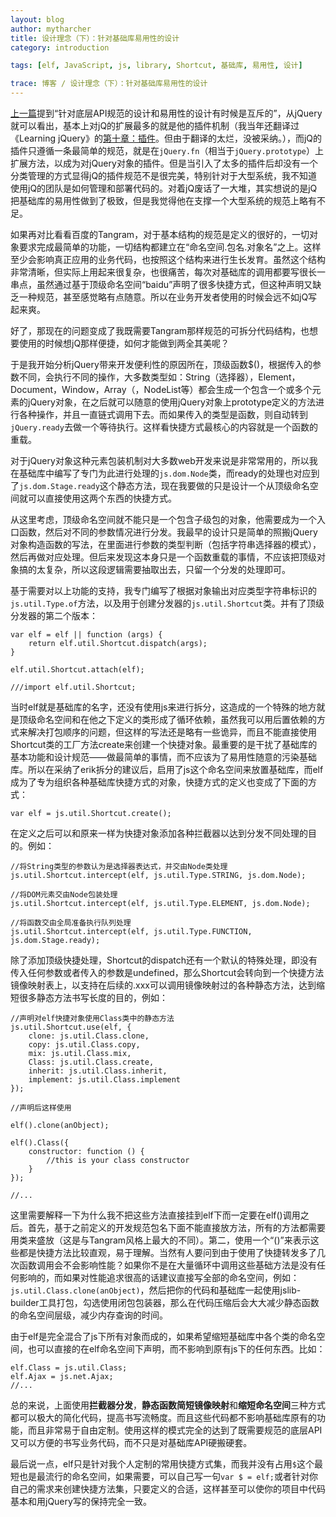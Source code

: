 ```yaml
---
layout: blog
author: mytharcher
title: 设计理念（下）：针对基础库易用性的设计
category: introduction

tags: [elf, JavaScript, js, library, Shortcut, 基础库, 易用性, 设计]

trace: 博客 / 设计理念（下）：针对基础库易用性的设计
---
```


[上一篇](design-concept-of-jslib.html)提到“针对底层API规范的设计和易用性的设计有时候是互斥的”，从jQuery就可以看出，基本上对jQ的扩展最多的就是他的插件机制（我当年还翻译过《Learning jQuery》的<a href="http://mytharcher.blog.163.com/blog/static/2081820200781094415905/" target="_blank">第十章：插件</a>。但由于翻译的太烂，没被采纳。），而jQ的插件只遵循一条最简单的规范，就是在`jQuery.fn`（相当于`jQuery.prototype`）上扩展方法，以成为对jQuery对象的插件。但是当引入了太多的插件后却没有一个分类管理的方式显得jQ的插件规范不是很完美，特别针对于大型系统，我不知道使用jQ的团队是如何管理和部署代码的。对着jQ废话了一大堆，其实想说的是jQ把基础库的易用性做到了极致，但是我觉得他在支撑一个大型系统的规范上略有不足。

如果再对比看看百度的Tangram，对于基本结构的规范是定义的很好的，一切对象要求完成最简单的功能，一切结构都建立在“命名空间.包名.对象名”之上。这样至少会影响真正应用的业务代码，也按照这个结构来进行生长发育。虽然这个结构非常清晰，但实际上用起来很复杂，也很痛苦，每次对基础库的调用都要写很长一串点，虽然通过基于顶级命名空间“baidu”声明了很多快捷方式，但这种声明又缺乏一种规范，甚至感觉略有点随意。所以在业务开发者使用的时候会远不如jQ写起来爽。

好了，那现在的问题变成了我既需要Tangram那样规范的可拆分代码结构，也想要使用的时候想jQ那样便捷，如何才能做到两全其美呢？

于是我开始分析jQuery带来开发便利性的原因所在，顶级函数$()，根据传入的参数不同，会执行不同的操作，大多数类型如：String（选择器），Element，Document，Window，Array（，NodeList等）都会生成一个包含一个或多个元素的jQuery对象，在之后就可以随意的使用jQuery对象上prototype定义的方法进行各种操作，并且一直链式调用下去。而如果传入的类型是函数，则自动转到`jQuery.ready`去做一个等待执行。这样看快捷方式最核心的内容就是一个函数的重载。

对于jQuery对象这种元素包装机制对大多数web开发来说是非常常用的，所以我在基础库中编写了专门为此进行处理的`js.dom.Node`类，而ready的处理也对应到了`js.dom.Stage.ready`这个静态方法，现在我要做的只是设计一个从顶级命名空间就可以直接使用这两个东西的快捷方式。

从这里考虑，顶级命名空间就不能只是一个包含子级包的对象，他需要成为一个入口函数，然后对不同的参数情况进行分发。我最早的设计只是简单的照搬jQuery对象构造函数的写法，在里面进行参数的类型判断（包括字符串选择器的模式），然后再做对应处理。但后来发现这本身只是一个函数重载的事情，不应该把顶级对象搞的太复杂，所以这段逻辑需要抽取出去，只留一个分发的处理即可。

基于需要对以上功能的支持，我专门编写了根据对象输出对应类型字符串标识的`js.util.Type.of`方法，以及用于创建分发器的`js.util.Shortcut`类。并有了顶级分发器的第二个版本：

	var elf = elf || function (args) {
	    return elf.util.Shortcut.dispatch(args);
	}
	
	elf.util.Shortcut.attach(elf);
	
	///import elf.util.Shortcut;

当时elf就是基础库的名字，还没有使用js来进行拆分，这造成的一个特殊的地方就是顶级命名空间和在他之下定义的类形成了循环依赖，虽然我可以用后置依赖的方式来解决打包顺序的问题，但这样的写法还是略有一些诡异，而且不能直接使用Shortcut类的工厂方法create来创建一个快捷对象。最重要的是干扰了基础库的基本功能和设计规范——做最简单的事情，而不应该为了易用性随意的污染基础库。所以在采纳了erik拆分的建议后，启用了js这个命名空间来放置基础库，而elf成为了专为组织各种基础库快捷方式的对象，快捷方式的定义也变成了下面的方式：

	var elf = js.util.Shortcut.create();

在定义之后可以和原来一样为快捷对象添加各种拦截器以达到分发不同处理的目的。例如：

	//将String类型的参数认为是选择器表达式，并交由Node类处理
	js.util.Shortcut.intercept(elf, js.util.Type.STRING, js.dom.Node);
	
	//将DOM元素交由Node包装处理
	js.util.Shortcut.intercept(elf, js.util.Type.ELEMENT, js.dom.Node);
	
	//将函数交由全局准备执行队列处理
	js.util.Shortcut.intercept(elf, js.util.Type.FUNCTION, js.dom.Stage.ready);

除了添加顶级快捷处理，Shortcut的dispatch还有一个默认的特殊处理，即没有传入任何参数或者传入的参数是undefined，那么Shortcut会转向到一个快捷方法镜像映射表上，以支持在后续的.xxx可以调用镜像映射过的各种静态方法，达到缩短很多静态方法书写长度的目的，例如：

	//声明对elf快捷对象使用Class类中的静态方法
	js.util.Shortcut.use(elf, {
	    clone: js.util.Class.clone,
	    copy: js.util.Class.copy,
	    mix: js.util.Class.mix,
	    Class: js.util.Class.create,
	    inherit: js.util.Class.inherit,
	    implement: js.util.Class.implement
	});
	
	//声明后这样使用
	
	elf().clone(anObject);
	
	elf().Class({
		constructor: function () {
			//this is your class constructor
		}
	});
	
	//...

这里需要解释一下为什么我不把这些方法直接挂到elf下而一定要在elf()调用之后。首先，基于之前定义的开发规范包名下面不能直接放方法，所有的方法都需要用类来盛放（这是与Tangram风格上最大的不同）。第二，使用一个“()”来表示这些都是快捷方法比较直观，易于理解。当然有人要问到由于使用了快捷转发多了几次函数调用会不会影响性能？如果你不是在大量循环中调用这些基础方法是没有任何影响的，而如果对性能追求很高的话建议直接写全部的命名空间，例如：`js.util.Class.clone(anObject)`，然后把你的代码和基础库一起使用jslib-builder工具打包，勾选使用闭包包装器，那么在代码压缩后会大大减少静态函数的命名空间层级，减少内存查询的时间。

由于elf是完全混合了js下所有对象而成的，如果希望缩短基础库中各个类的命名空间，也可以直接的在elf命名空间下声明，而不影响到原有js下的任何东西。比如：

	elf.Class = js.util.Class;
	elf.Ajax = js.net.Ajax;
	//...

总的来说，上面使用<strong>拦截器分发</strong>，<strong>静态函数简短镜像映射</strong>和<strong>缩短命名空间</strong>三种方式都可以极大的简化代码，提高书写流畅度。而且这些代码都不影响基础库原有的功能，而且非常易于自由定制。使用这样的模式完全的达到了既需要规范的底层API又可以方便的书写业务代码，而不只是对基础库API硬搬硬套。

最后说一点，elf只是针对我个人定制的常用快捷方式集，而我并没有占用`$`这个最短也是最流行的命名空间，如果需要，可以自己写一句`var $ = elf;`或者针对你自己的需求来创建快捷方法集，只要定义的合适，这样甚至可以使你的项目中代码基本和用jQuery写的保持完全一致。
